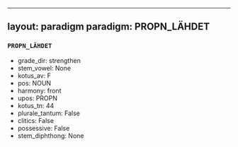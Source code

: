 
---
layout: paradigm
paradigm: PROPN_LÄHDET
---
### ` PROPN_LÄHDET `


* grade_dir: strengthen
* stem_vowel: None
* kotus_av: F
* pos: NOUN
* harmony: front
* upos: PROPN
* kotus_tn: 44
* plurale_tantum: False
* clitics: False
* possessive: False
* stem_diphthong: None

